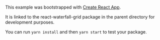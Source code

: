 This example was bootstrapped with [Create React App](https://github.com/facebook/create-react-app).

It is linked to the react-waterfall-grid package in the parent directory for development purposes.

You can run `yarn install` and then `yarn start` to test your package.
